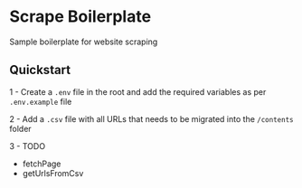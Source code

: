 # Scrape Boilerplate

Sample boilerplate for website scraping

## Quickstart

1 - Create a `.env` file in the root and add the required variables as per `.env.example` file

2 - Add a `.csv` file with all URLs that needs to be migrated into the `/contents` folder

3 - TODO

- fetchPage
- getUrlsFromCsv
